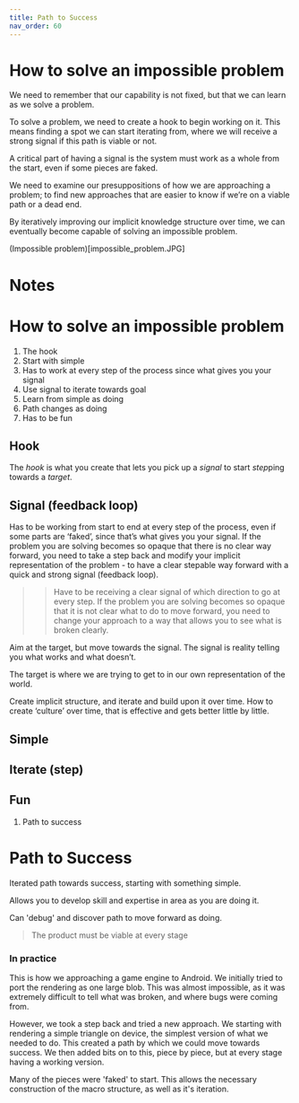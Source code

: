 ```yaml
---
title: Path to Success
nav_order: 60
---
```


# How to solve an impossible problem

We need to remember that our capability is not fixed, but that we can learn as we solve a problem.

To solve a problem, we need to create a hook to begin working on it. This means finding a spot we can start iterating from, where we will receive a strong signal if this path is viable or not.

A critical part of having a signal is the system must work as a whole from the start, even if some pieces are faked.

We need to examine our presuppositions of how we are approaching a problem; to find new approaches that are easier to know if we’re on a viable path or a dead end.

By iteratively improving our implicit knowledge structure over time, we can eventually become capable of solving an impossible problem.

(Impossible problem)[impossible_problem.JPG]

# Notes

# How to solve an impossible problem

1. The hook
2. Start with simple
3. Has to work at every step of the process since what gives you your signal
4. Use signal to iterate towards goal
5. Learn from simple as doing
6. Path changes as doing
7. Has to be fun

## Hook
The *hook* is what you create that lets you pick up a *signal* to start *step*ping towards a *target*.

## Signal (feedback loop)
Has to be working from start to end at every step of the process, even if some parts are ‘faked’, since that’s what gives you your signal. If the problem you are solving becomes so opaque that there is no clear way forward, you need to take a step back and modify your implicit representation of the problem - to have a clear stepable way forward with a quick and strong signal (feedback loop).
>> Have to be receiving a clear signal of which direction to go at every step. If the problem you are solving becomes so opaque that it is not clear what to do to move forward, you need to change your approach to a way that allows you to see what is broken clearly.

Aim at the target, but move towards the signal. The signal is reality telling you what works and what doesn’t.

The target is where we are trying to get to in our own representation of the world.

Create implicit structure, and iterate and build upon it over time. How to create ‘culture’ over time, that is effective and gets better little by little. 

## Simple
## Iterate (step)
## Fun


1. Path to success 


# Path to Success

Iterated path towards success, starting with something simple.

Allows you to develop skill and expertise in area as you are doing it.

Can 'debug' and discover path to move forward as doing.

> The product must be viable at every stage

### In practice

This is how we approaching a game engine to Android. We initially tried to port the rendering as one large blob. This was almost impossible, as it was extremely difficult to tell what was broken, and where bugs were coming from.

However, we took a step back and tried a new approach. We starting with rendering a simple triangle on device, the simplest version of what we needed to do. This created a path by which we could move towards success. We then added bits on to this, piece by piece, but at every stage having a working version. 

Many of the pieces were 'faked' to start. This allows the necessary construction of the macro structure, as well as it's iteration. 